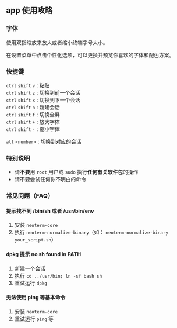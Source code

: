 ## app 使用攻略

### 字体

使用双指缩放来放大或者缩小终端字号大小。  

在设置菜单中点击个性化选项，可以更换并预览你喜欢的字体和配色方案。

### 快捷键

`ctrl` `shift` `v` : 粘贴  
`ctrl` `shift` `z` : 切换到前一个会话  
`ctrl` `shift` `x` : 切换到下一个会话  
`ctrl` `shift` `n` : 新建会话  
`ctrl` `shift` `f` : 切换全屏  
`ctrl` `shift` `+` : 放大字体  
`ctrl` `shift` `-` : 缩小字体  

`alt` `<number>` : 切换到对应的会话  

### 特别说明
* 请**不要**用 `root` 用户或 `sudo` 执行**任何有关软件包**的操作
* 请不要尝试任何你不明白的命令

### 常见问题（FAQ）

#### 提示找不到 /bin/sh 或者 /usr/bin/env

1. 安装 `neoterm-core`
2. 执行 `neoterm-normalize-binary`（如： `neoterm-normalize-binary your_script.sh`）

#### dpkg 提示 no sh found in PATH
1. 新建一个会话
2. 执行 `cd ../usr/bin; ln -sf bash sh`
3. 重试运行 `dpkg`

#### 无法使用 ping 等基本命令
1. 安装 `neoterm-core`
2. 重试运行 `ping` 等